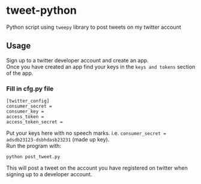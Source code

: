 # tweet-python
Python script using `tweepy` library to post tweets on my twitter account 

## Usage
Sign up to a twitter developer account and create an app.   
Once you have created an app find your keys in the `keys and tokens` section of the app. 
### Fill in cfg.py file
```
[twitter_config]
consumer_secret = 
consumer_key = 
access_token = 
access_token_secret = 
```
Put your keys here with no speech marks. i.e. `consumer_secret = adsdb23123-dsbhdasb23231` (made up key).   
Run the program with:
```
python post_tweet.py
```
This will post a tweet on the account you have registered on twitter when signing up to a developer account. 
